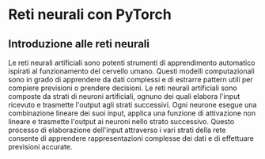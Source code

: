 # Reti neurali con PyTorch

## Introduzione alle reti neurali

Le reti neurali artificiali sono potenti strumenti di apprendimento automatico ispirati al funzionamento del cervello umano. Questi modelli computazionali sono in grado di apprendere da dati complessi e di estrarre pattern utili per compiere previsioni o prendere decisioni. Le reti neurali artificiali sono composte da strati di neuroni artificiali, ognuno dei quali elabora l'input ricevuto e trasmette l'output agli strati successivi. Ogni neurone esegue una combinazione lineare dei suoi input, applica una funzione di attivazione non lineare e trasmette l'output ai neuroni nello strato successivo. Questo processo di elaborazione dell'input attraverso i vari strati della rete consente di apprendere rappresentazioni complesse dei dati e di effettuare previsioni accurate.

